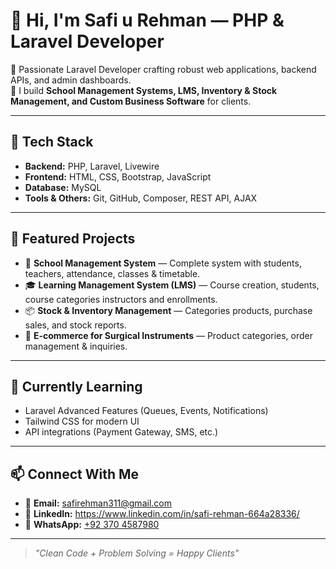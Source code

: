 # 👋 Hi, I'm Safi u Rehman — PHP & Laravel Developer  

🚀 Passionate Laravel Developer crafting robust web applications, backend APIs, and admin dashboards.  
💼 I build **School Management Systems, LMS, Inventory & Stock Management, and Custom Business Software** for clients.

---

## 🔧 Tech Stack
- **Backend:** PHP, Laravel, Livewire
- **Frontend:** HTML, CSS, Bootstrap, JavaScript
- **Database:** MySQL
- **Tools & Others:** Git, GitHub, Composer, REST API, AJAX

---

## 📌 Featured Projects
- 🏫 **School Management System** — Complete system with students, teachers, attendance, classes & timetable.
- 🎓 **Learning Management System (LMS)** — Course creation, students, course categories instructors and enrollments.
- 📦 **Stock & Inventory Management** — Categories products, purchase sales, and stock reports.
- 🛒 **E-commerce for Surgical Instruments** — Product categories, order management & inquiries.

---

## 🌱 Currently Learning
- Laravel Advanced Features (Queues, Events, Notifications)
- Tailwind CSS for modern UI
- API integrations (Payment Gateway, SMS, etc.)

---

## 📫 Connect With Me
- 📧 **Email:** safirehman311@gmail.com
- 💬 **LinkedIn:** https://www.linkedin.com/in/safi-rehman-664a28336/
- 📱 **WhatsApp:** [+92 370 4587980](https://wa.me/923704587980)


---

> *"Clean Code + Problem Solving = Happy Clients"*  

